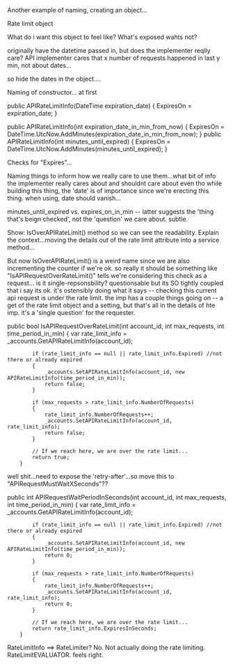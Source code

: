 Another example of naming, creating an object...


Rate limit object

What do i want this object to feel like? What's exposed wahts not?

originally have the datetime passed in, but does the implementer reqlly care? API implementer cares that x number of requests happened in last y min,
not about dates...

so hide the dates in the object....

Naming of constructor... at first

  public APIRateLimitInfo(DateTime expiration_date)
        {
            ExpiresOn = expiration_date;
        }
        
  public APIRateLimitInfo(int expiration_date_in_min_from_now)
        {
            ExpiresOn = DateTime.UtcNow.AddMinutes(expiration_date_in_min_from_now);
        }
  public APIRateLimitInfo(int minutes_until_expired)
        {
            ExpiresOn = DateTime.UtcNow.AddMinutes(minutes_until_expired);
        }
        
        
Checks for "Expires"...

Naming things to inform how we really care to use them...what bit of info the implementer really cares about and shouldnt care about even tho while building this thing, 
the 'date' is of importance since we're erecting this thing. when using, date should vanish...

minutes_until_expired vs. expires_on_in_min -- latter suggests the 'thing that's beign checked', not the 'question' we care about. subtle.


Show: IsOverAPIRateLimit() method so we can see the readability. Explain the context...moving the details out of the rate limit attribute into a service method...

But now IsOverAPIRateLimit() is a weird name since we are also incrementing the counter if we're ok. so really it should be something like "IsAPIRequestOverRateLimit()" tells we're considering this check as a request... is it single-repsonsbility? questionsable but its SO tightly coupled that i say its ok. it's ostensibly doing what it says -- checking this current api request is under the rate limit. the imp has a couple things going on -- a get of the rate limit object and a setting, but that's all in the details of hte imp. it's a 'single question' for the requester.

public bool IsAPIRequestOverRateLimit(int account_id, int max_requests, int time_period_in_min)
        {
            var rate_limit_info = _accounts.GetAPIRateLimitInfo(account_id);

            if (rate_limit_info == null || rate_limit_info.Expired) //not there or already expired
            {
                _accounts.SetAPIRateLimitInfo(account_id, new APIRateLimitInfo(time_period_in_min));
                return false;
            }

            if (max_requests > rate_limit_info.NumberOfRequests)
            {
                rate_limit_info.NumberOfRequests++;
                _accounts.SetAPIRateLimitInfo(account_id, rate_limit_info);
                return false;
            }

            // If we reach here, we are over the rate limit...
            return true;
        }
        


well shit...need to expose the 'retry-after'...so move this to "APIRequestMustWaitXSeconds"??


  public int APIRequestWaitPeriodInSeconds(int account_id, int max_requests, int time_period_in_min)
        {
            var rate_limit_info = _accounts.GetAPIRateLimitInfo(account_id);

            if (rate_limit_info == null || rate_limit_info.Expired) //not there or already expired
            {
                _accounts.SetAPIRateLimitInfo(account_id, new APIRateLimitInfo(time_period_in_min));
                return 0;
            }

            if (max_requests > rate_limit_info.NumberOfRequests)
            {
                rate_limit_info.NumberOfRequests++;
                _accounts.SetAPIRateLimitInfo(account_id, rate_limit_info);
                return 0;
            }

            // If we reach here, we are over the rate limit...
            return rate_limit_info.ExpiresInSeconds;
        }


RateLimitInfo ==> RateLimiter? No. Not actually doing the rate limiting. RateLimitEVALUATOR. feels right.
